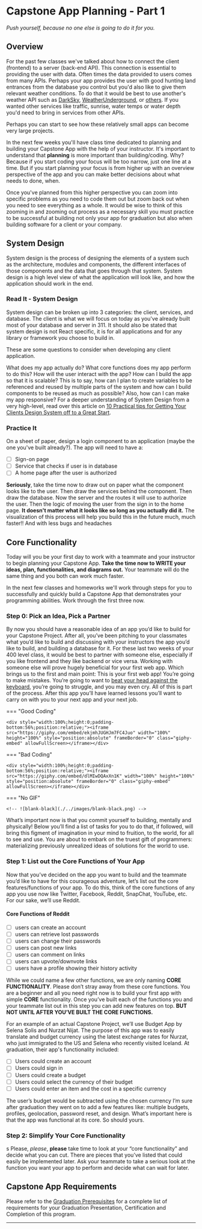 # Capstone App Planning - Part 1

*Push yourself, because no one else is going to do it for you.*

## Overview

For the past few classes we've talked about how to connect the client (frontend) to a server (back-end API). This connection is essential to providing the user with data. Often times the data provided to users comes from many APIs. Perhaps your app provides the user with good hunting land entrances from the database you control but you'd also like to give them relevant weather conditions. To do that it would be best to use another's weather API such as [DarkSky](https://darksky.net/dev), [WeatherUnderground](https://www.wunderground.com/member/api-keys), or [others](https://rapidapi.com/blog/access-global-weather-data-with-these-weather-apis/). If you wanted other services like traffic, sunrise, water temps or water depth you'd need to bring in services from other APIs.

Perhaps you can start to see how these relatively small apps can become very large projects.

In the next few weeks you'll have class time dedicated to planning and building your Capstone App with the help of your instructor. It's important to understand that **planning** is more important than building/coding. Why? Because if you start coding your focus will be too narrow, just one line at a time. But if you start planning your focus is from higher up with an overview perspective of the app and you can make better decisions about what needs to done, when.

Once you've planned from this higher perspective you can zoom into specific problems as you need to code them out but zoom back out when you need to see everything as a whole. It would be wise to think of this zooming in and zooming out process as a necessary skill you must practice to be successful at building not only your app for graduation but also when building software for a client or your company.

## System Design

System design is the process of designing the elements of a system such as the architecture, modules and components, the different interfaces of those components and the data that goes through that system. System design is a high level view of what the application will look like, and how the application should work in the end.

### Read It - System Design

System design can be broken up into 3 categories: the client, services, and database. The client is what we will focus on today as you've already built most of your database and server in 311. It should also be stated that system design is not React specific, it is for all applications and for any library or framework you choose to build in.

These are some questions to consider when developing any client application.

What does my app actually do?
What core functions does my app perform to do this?
How will the user interact with the app?
How can I build the app so that it is scalable? This is to say, how can I plan to create variables to be referenced and reused by multiple parts of the system and how can I build components to be reused as much as possible?
Also, how can I can make my app responsive?
For a deeper understanding of System Design from a very high-level, read over this article on [10 Practical tips for Getting Your Clients Design System off to a Great Start](https://uxdesign.cc/10-practical-tips-for-getting-your-clients-design-system-off-to-a-great-start-7ac585dcc75d).

<!-- ! Video Contents: Vimeo, Clayton@ACA - TITLE - 411.1.1.* -->
<!-- <iframe src="https://player.vimeo.com/video/*" width="655" height="368"  frameborder="0" allow="autoplay; fullscreen" allowfullscreen></iframe> -->

<!--
    === "title"

    ```javascript
    
    ```
    === "title"

    ```javascript
    
    ```
-->

### Practice It

On a sheet of paper, design a login component to an application (maybe the one you've built already?). The app will need to have a:

- [ ] Sign-on page
- [ ] Service that checks if user is in database
- [ ] A home page after the user is authorized

**Seriously**, take the time now to draw out on paper what the component looks like to the user. Then draw the services behind the component. Then draw the database. Now the server and the routes it will use to authorize the user. Then the logic of moving the user from the sign in to the home page. **It doesn't matter what it looks like so long as you actually did it.** The visualization of this process will help you build this in the future much, much faster!! And with less bugs and headaches

## Core Functionality

Today will you be your first day to work with a teammate and your instructor to begin planning your Capstone App. **Take the time now to WRITE your ideas, plan, functionalities, and diagrams out.** Your teammate will do the same thing and you both can work much faster.

In the next few classes and homeworks we'll work through steps for you to successfully and quickly build a Capstone App that demonstrates your programming abilities. Work through the first three now.

### Step 0: Pick an Idea, Pick a Partner

By now you should have a reasonable idea of an app you’d like to build for your Capstone Project. After all, you’ve been pitching to your classmates what you’d like to build and discussing with your instructors the app you’d like to build, and building a database for it. For these last two weeks of your 400 level class, it would be best to partner with someone else, especially if you like frontend and they like backend or vice versa. Working with someone else will prove hugely beneficial for your first web app. Which brings us to the first and main point: This is your first web app! You’re going to make mistakes. You’re going to want to [beat your head against the keyboard](http://giphygifs.s3.amazonaws.com/media/g8GfH3i5F0hby/200w_d.gif), you’re going to struggle, and you may even cry. All of this is part of the process. After this app you’ll have learned lessons you’ll want to carry on with you to your next app and your next job.

=== "Good Coding"

    <div style="width:100%;height:0;padding-bottom:56%;position:relative;"><iframe src="https://giphy.com/embed/ekjmhJUGHJm7FC4Juo" width="100%" height="100%" style="position:absolute" frameBorder="0" class="giphy-embed" allowFullScreen></iframe></div>

=== "Bad Coding"

    <div style="width:100%;height:0;padding-bottom:56%;position:relative;"><iframe src="https://giphy.com/embed/dlMIwDQAxXn1K" width="100%" height="100%" style="position:absolute" frameBorder="0" class="giphy-embed" allowFullScreen></iframe></div>

=== "No GIF"

    <!-- ![blank-black](./../images/blank-black.png) -->

What’s important now is that you commit yourself to building, mentally and physically! Below you’ll find a list of tasks for you to do that, if followed, will bring this figment of imagination in your mind to fruition, to the world, for all to see and use. You are about to embark on the truest gift of programmers: materializing previously unrealized ideas of solutions for the world to use.

### Step 1: List out the Core Functions of Your App

Now that you’ve decided on the app you want to build and the teammate you’d like to have for this courageous adventure, let’s list out the core features/functions of your app. To do this, think of the core functions of any app you use now like Twitter, Facebook, Reddit, SnapChat, YouTube, etc. For our sake, we’ll use Reddit.

#### Core Functions of Reddit

- [ ] users can create an account
- [ ] users can retrieve lost passwords
- [ ] users can change their passwords
- [ ] users can post new links
- [ ] users can comment on links
- [ ] users can upvote/downvote links
- [ ] users have a profile showing their history activity

While we could name a few other functions, we are only naming **CORE FUNCTIONALITY**. Please don’t stray away from these core functions. You are a beginner and all you need right now is to build your first app with simple **CORE** functionality. Once you’ve built each of the functions you and your teammate list out in this step you can add new features on top. **BUT NOT UNTIL AFTER YOU’VE BUILT THE CORE FUNCTIONS.**

For an example of an actual Capstone Project, we’ll use Budget App by Selena Solis and Nurzat Nijat. The purpose of this app was to easily translate and budget currency using the latest exchange rates for Nurzat, who just immigrated to the US and Selena who recently visited Iceland. At graduation, their app's functionality included:

- [ ] Users could create an account
- [ ] Users could sign in
- [ ] Users could create a budget
- [ ] Users could select the currency of their budget
- [ ] Users could enter an item and the cost in a specific currency

The user’s budget would be subtracted using the chosen currency
I’m sure after graduation they went on to add a few features like: multiple budgets, profiles, geolocation, password reset, and design. What’s important here is that the app was functional at its core. So should yours.

### Step 2: Simplify Your Core Functionality
s
Please, *please*, **please** take time to look at your “core functionality” and decide what you can cut. There are pieces that you’ve listed that could easily be implemented later. Ask your teammate to take a serious look at the function you want your app to perform and decide what can wait for later.

## Capstone App Requirements

Please refer to the [Graduation Prerequisites](./../additionalResources/graduationPrerequisites.md) for a complete list of requirements for your Graduation Presentation, Certification and Completion of this program.

*****
